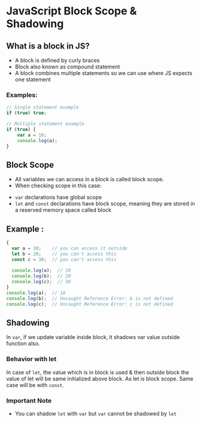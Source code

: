 # JavaScript Block Scope & Shadowing

## What is a block in JS?
* A block is defined by curly braces
* Block also known as compound statement
* A block combines multiple statements so we can use where JS expects one statement

### Examples:
```javascript
// Single statement example
if (true) true;

// Multiple statement example
if (true) {
    var a = 10;
    console.log(a);
}
```

## Block Scope
* All variables we can access in a block is called block scope.
* When checking scope in this case:
- `var` declarations have global scope
- `let` and `const` declarations have block scope, meaning they are stored in a reserved memory space called block

## Example : 
```javascript
{
  var a = 10;    // you can access it outside
  let b = 20;    // you can't access this
  const c = 30;  // you can't access this
  
  console.log(a);  // 10
  console.log(b);  // 20
  console.log(c);  // 30
}
console.log(a);  // 10
console.log(b);  // Uncaught Reference Error: b is not defined
console.log(c);  // Uncaught Reference Error: c is not defined
```


## Shadowing
In `var`, if we update variable inside block, it shadows var value outside function also.

### Behavior with let
In case of `let`, the value which is in block is used & then outside block the value of let will be same initialized above block. As let is block scope.
Same case will be with `const`.

### Important Note
* You can shadow `let` with `var` but `var` cannot be shadowed by `let`
